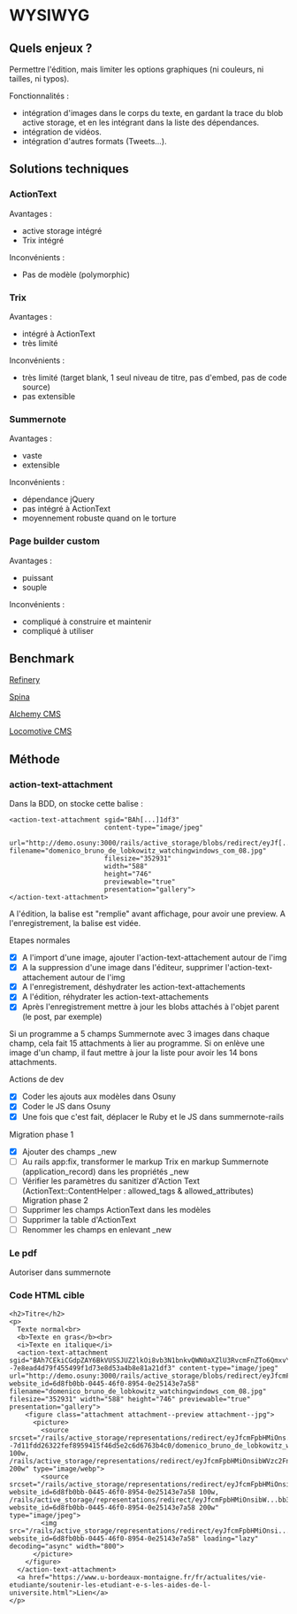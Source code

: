 # WYSIWYG

## Quels enjeux ?

Permettre l'édition, mais limiter les options graphiques (ni couleurs, ni tailles, ni typos).

Fonctionnalités :
- intégration d'images dans le corps du texte, en gardant la trace du blob active storage, et en les intégrant dans la liste des dépendances.
- intégration de vidéos.
- intégration d'autres formats (Tweets...).

## Solutions techniques

### ActionText

Avantages :
- active storage intégré
- Trix intégré

Inconvénients :
- Pas de modèle (polymorphic)

### Trix

Avantages :
- intégré à ActionText
- très limité

Inconvénients :
- très limité (target blank, 1 seul niveau de titre, pas d'embed, pas de code source)
- pas extensible

### Summernote

Avantages :
- vaste
- extensible

Inconvénients :
- dépendance jQuery
- pas intégré à ActionText
- moyennement robuste quand on le torture

### Page builder custom

Avantages :
- puissant
- souple

Inconvénients :
- compliqué à construire et maintenir
- compliqué à utiliser


## Benchmark

[Refinery](https://www.refinerycms.com/)


[Spina](https://spinacms.com/)


[Alchemy CMS](https://alchemy-cms.com/)


[Locomotive CMS](https://www.locomotivecms.com/)


## Méthode

### action-text-attachment

Dans la BDD, on stocke cette balise :
```
<action-text-attachment sgid="BAh[...]1df3"
                        content-type="image/jpeg"
                        url="http://demo.osuny:3000/rails/active_storage/blobs/redirect/eyJf[...]0f4a1/domenico_bruno_de_lobkowitz_watchingwindows_com_08.jpg" filename="domenico_bruno_de_lobkowitz_watchingwindows_com_08.jpg"
                        filesize="352931"
                        width="588"
                        height="746"
                        previewable="true"
                        presentation="gallery">
</action-text-attachment>
```

A l'édition, la balise est "remplie" avant affichage, pour avoir une preview.
A l'enregistrement, la balise est vidée.

Etapes normales
-[x] A l'import d'une image, ajouter l'action-text-attachement autour de l'img
-[x] A la suppression d'une image dans l'éditeur, supprimer l'action-text-attachement autour de l'img
-[x] A l'enregistrement, déshydrater les action-text-attachements
-[x] A l'édition, réhydrater les action-text-attachements
-[x] Après l'enregistrement mettre à jour les blobs attachés à l'objet parent (le post, par exemple)

Si un programme a 5 champs Summernote avec 3 images dans chaque champ, cela fait 15 attachments à lier au programme.
Si on enlève une image d'un champ, il faut mettre à jour la liste pour avoir les 14 bons attachments.

Actions de dev
-[x] Coder les ajouts aux modèles dans Osuny
-[x] Coder le JS dans Osuny
-[x] Une fois que c'est fait, déplacer le Ruby et le JS dans summernote-rails

Migration phase 1
-[x] Ajouter des champs _new
-[ ] Au rails app:fix, transformer le markup Trix en markup Summernote (application_record) dans les propriétés _new
-[ ] Vérifier les paramètres du sanitizer d'Action Text (ActionText::ContentHelper : allowed_tags & allowed_attributes)
Migration phase 2
-[ ] Supprimer les champs ActionText dans les modèles
-[ ] Supprimer la table d'ActionText
-[ ] Renommer les champs en enlevant _new

### Le pdf

Autoriser dans summernote

### Code HTML cible

```
<h2>Titre</h2>
<p>
  Texte normal<br>
  <b>Texte en gras</b><br>
  <i>Texte en italique</i>
  <action-text-attachment sgid="BAh7CEkiCGdpZAY6BkVUSSJUZ2lkOi8vb3N1bnkvQWN0aXZlU3RvcmFnZTo6QmxvYi9hYWUyNDI5OC1kNDE2LTQ2YWMtYTRlNS02ZjY4ZGU2MjFiZDE_ZXhwaXJlc19pbgY7AFRJIgxwdXJwb3NlBjsAVEkiD2F0dGFjaGFibGUGOwBUSSIPZXhwaXJlc19hdAY7AFQw--7e8ead4d79f455499f1d73e8d53a4b8e81a21df3" content-type="image/jpeg" url="http://demo.osuny:3000/rails/active_storage/blobs/redirect/eyJfcmFpbHMiOnsibW...df8140070f4a1/domenico_bruno_de_lobkowitz_watchingwindows_com_08.jpg?website_id=6d8fb0bb-0445-46f0-8954-0e25143e7a58" filename="domenico_bruno_de_lobkowitz_watchingwindows_com_08.jpg" filesize="352931" width="588" height="746" previewable="true" presentation="gallery">
    <figure class="attachment attachment--preview attachment--jpg">
      <picture>
        <source srcset="/rails/active_storage/representations/redirect/eyJfcmFpbHMiOns...XJpYXRpb24ifX0=--7d11fdd26322fef8959415f46d5e2c6d6763b4c0/domenico_bruno_de_lobkowitz_watchingwindows_com_08.jpg 100w, /rails/active_storage/representations/redirect/eyJfcmFpbHMiOnsibWVzc2FnZSI6IkJBaE...527eb11f95949a389acb1c/domenico_bruno_de_lobkowitz_watchingwindows_com_08.jpg 200w" type="image/webp">
        <source srcset="/rails/active_storage/representations/redirect/eyJfcmFpbHMiOnsibW...9fd77765da7c4f647d453b2/domenico_bruno_de_lobkowitz_watchingwindows_com_08.jpg?website_id=6d8fb0bb-0445-46f0-8954-0e25143e7a58 100w, /rails/active_storage/representations/redirect/eyJfcmFpbHMiOnsibW...bb3bc14127bc06ce0d1e32/domenico_bruno_de_lobkowitz_watchingwindows_com_08.jpg?website_id=6d8fb0bb-0445-46f0-8954-0e25143e7a58 200w" type="image/jpeg">
        <img src="/rails/active_storage/representations/redirect/eyJfcmFpbHMiOnsi...190ffccd8/domenico_bruno_de_lobkowitz_watchingwindows_com_08.jpg?website_id=6d8fb0bb-0445-46f0-8954-0e25143e7a58" loading="lazy" decoding="async" width="800">
      </picture>
    </figure>
  </action-text-attachment>
  <a href="https://www.u-bordeaux-montaigne.fr/fr/actualites/vie-etudiante/soutenir-les-etudiant-e-s-les-aides-de-l-universite.html">Lien</a>
</p>
```
